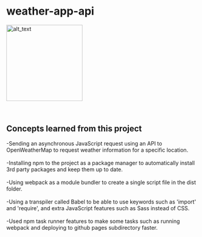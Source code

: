 # weather-app-api


[<img alt="alt_text" width="200px" src="https://user-images.githubusercontent.com/91037796/151688958-059ec882-a5ee-41cc-8985-c9ed26969de3.png" />](https://mike11199.github.io/weather-app-api/)

<br />
<h2>Concepts learned from this project</h2>

-Sending an asynchronous JavaScript request using an API to OpenWeatherMap to request weather information for a specific location.  </br></br>
-Installing npm to the project as a package manager to automatically install 3rd party packages and keep them up to date.  </br></br>
-Using webpack as a module bundler to create a single script file in the dist folder.  </br></br>
-Using a transpiler called Babel to be able to use keywords such as 'import' and 'require', and extra JavaScript features such as Sass instead of CSS.  </br></br>
-Used npm task runner features to make some tasks such as running webpack and deploying to github pages subdirectory faster.  </br></br>


<br />

  
